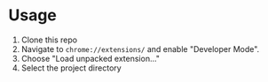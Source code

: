 # Usage

1.  Clone this repo
2.  Navigate to `chrome://extensions/` and enable "Developer Mode".
3.  Choose "Load unpacked extension..."
4.  Select the project directory
